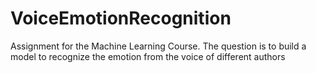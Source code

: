 # VoiceEmotionRecognition
Assignment for the Machine Learning Course.
The question is to build a model to recognize the emotion from the voice of different authors
